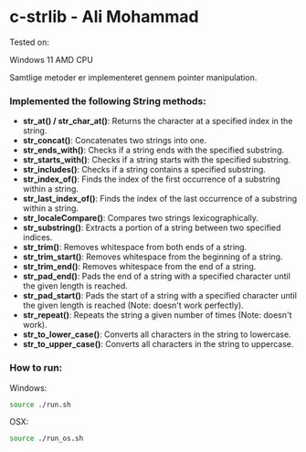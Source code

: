# c-strlib - Ali Mohammad

Tested on:

Windows 11
AMD CPU

Samtlige metoder er implementeret gennem pointer manipulation.

### Implemented the following String methods:

- **str_at() / str_char_at()**: Returns the character at a specified index in the string.
- **str_concat()**: Concatenates two strings into one.
- **str_ends_with()**: Checks if a string ends with the specified substring.
- **str_starts_with()**: Checks if a string starts with the specified substring.
- **str_includes()**: Checks if a string contains a specified substring.
- **str_index_of()**: Finds the index of the first occurrence of a substring within a string.
- **str_last_index_of()**: Finds the index of the last occurrence of a substring within a string.
- **str_localeCompare()**: Compares two strings lexicographically.
- **str_substring()**: Extracts a portion of a string between two specified indices.
- **str_trim()**: Removes whitespace from both ends of a string.
- **str_trim_start()**: Removes whitespace from the beginning of a string.
- **str_trim_end()**: Removes whitespace from the end of a string.
- **str_pad_end()**: Pads the end of a string with a specified character until the given length is reached.
- **str_pad_start()**: Pads the start of a string with a specified character until the given length is reached (Note: doesn't work perfectly).
- **str_repeat()**: Repeats the string a given number of times (Note: doesn't work).
- **str_to_lower_case()**: Converts all characters in the string to lowercase.
- **str_to_upper_case()**: Converts all characters in the string to uppercase.

### How to run:

Windows: 
```bash
source ./run.sh
```

OSX:
```bash
source ./run_os.sh
```

